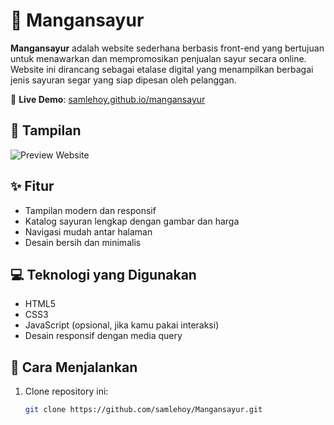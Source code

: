 # 🥦 Mangansayur

**Mangansayur** adalah website sederhana berbasis front-end yang bertujuan untuk menawarkan dan mempromosikan penjualan sayur secara online. Website ini dirancang sebagai etalase digital yang menampilkan berbagai jenis sayuran segar yang siap dipesan oleh pelanggan.

🔗 **Live Demo**: [samlehoy.github.io/mangansayur](https://samlehoy.github.io/mangansayur)

## 📸 Tampilan

![Preview Website](preview.png) <!-- Tambahkan gambar preview jika ada -->

## ✨ Fitur

- Tampilan modern dan responsif
- Katalog sayuran lengkap dengan gambar dan harga
- Navigasi mudah antar halaman
- Desain bersih dan minimalis

## 💻 Teknologi yang Digunakan

- HTML5
- CSS3
- JavaScript (opsional, jika kamu pakai interaksi)
- Desain responsif dengan media query

## 🚀 Cara Menjalankan

1. Clone repository ini:

   ```bash
   git clone https://github.com/samlehoy/Mangansayur.git
